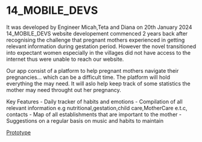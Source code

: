 # 14_MOBILE_DEVS
It was developed by Engineer Micah,Teta and Diana on 20th January 2024
14_MOBILE_DEVS  website developement commenced 2 years back after recognising the challenge that pregnant mothers experienced in getting relevant information during gestation period.
However the novel transitioned into expectant women especially in the villages did not have access to the internet thus were unable to reach our website.


Our app consist of a platform to help pregnant mothers navigate their pregnancies... which can be a difficult time. The platform will hold everything the may need. It will aslo help keep track of some statistics the mother may need throught out her pregnancy.

Key Features - Daily tracker of habits and emotions
             - Compilation of all relevant information e.g nutritional,gestation,child care,MotherCare e.t.c, contacts
             - Map of all establishments that are important to the mother
             - Suggestions on a regular basis on music and habits to maintain

[Prototype](https://teta-dory-rutayisires-team.adalo.com/semamama)


